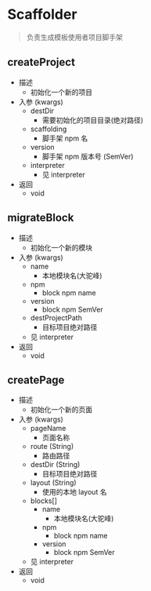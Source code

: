 # Scaffolder
> 负责生成模板使用者项目脚手架

## createProject

- 描述
  - 初始化一个新的项目
- 入参 (kwargs)
  - destDir
    - 需要初始化的项目目录(绝对路径)
  - scaffolding
    - 脚手架 npm 名
  - version
    - 脚手架 npm 版本号 (SemVer)
  - interpreter
    - 见 interpreter
- 返回
  - void

## migrateBlock

- 描述
  - 初始化一个新的模块
- 入参 (kwargs)
  - name
    - 本地模块名(大驼峰)
  - npm
    - block npm name
  - version
    - block npm SemVer
  - destProjectPath
    - 目标项目绝对路径
  - 见 interpreter
- 返回
  - void

## createPage

- 描述
  - 初始化一个新的页面
- 入参 (kwargs)
  - pageName
    - 页面名称
  - route (String)
    - 路由路径
  - destDir (String)
    - 目标项目绝对路径
  - layout (String)
    - 使用的本地 layout 名
  - blocks[]
    - name
      - 本地模块名(大驼峰)
    - npm
      - block npm name
    - version
      - block npm SemVer
  - 见 interpreter
- 返回
  - void